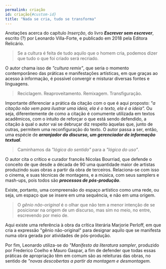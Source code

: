 ```yaml
---
permalink: criação  
id: criação{#custom-id}
title: "Nada se cria, tudo se transforma" 
---
```


Anotações acerca do capítulo *Inserção*, do livro ***Escrever sem escrever***, escrito (?) por Leonardo Villa-Forte, e publicado em 2018 pela Editora Relicário.  
  
>Se a cultura é feita de tudo aquilo que o homem cria, podemos dizer que tudo o que foi criado será recriado.

O autor chama isso de *"cultura remix"*, que seria o momento contemporâneo das práticas e manifestações artísticas, em que graças ao acesso à informação, é possível convergir e misturar diversas fontes e linguagens.


>Reciclagem. Reaproveitamento. Remixagem. Transfiguração.

Importante diferenciar a prática da citação com o que é aqui proposto: *"a citação não vem para ilustrar uma ideia, ela é o texto, ela é a ideia".* Ou seja, diferentemente de como a citação é comumente utilizada em textos acadêmicos, com o intuito de reforçar o que está sendo defendido, a citação à qual o autor vai se debruçar diz respeito àquelas que, junto de outras, permitem uma reconfiguração do texto. O autor passa a ser, então, uma espécie de ***arranjador do discurso, um gerenciador de informação textual***.


>Caminhamos da *"lógica do sentido"* para a *"lógica do uso"*.

O autor cita o crítico e curador francês Nicolas Bourriad, que defende o conceito de que desde a década de 90 uma quantidade maior de artistas produzindo suas obras a partir da obra de terceiros. Relaciona-se com isso o cinema, e suas técnicas de montagens, e a música, com seus samplers e mash-ups, pois todos são ***processos de pós-produção***.  
  
Existe, portanto, uma compreensão do espaço artístico como uma rede, ou seja, um espaço que se insere em uma sequência, e não em uma origem.

>O *gênio não-original* é o olhar que não tem a menor intenção de se posicionar na origem de um discurso, mas sim no meio, no entre, escrevendo por meio de.

Aqui existe uma referência à obra da crítica literária Marjorie Perloff, em que cria a expressão "gênio não-original" para designar aquilo que se manifesta numa obra gerada por atividades de pós-produção.

Por fim, Leonardo utiliza-se do *"Manifesto da literatura sampler*, produzido por Frederico Coelho e Mauro Gaspar, a fim de defender que todas essas práticas de apropriação têm em comum são as releituras das obras, no sentido de *"novas descobertas a partir da montagem e desmontagem.* 